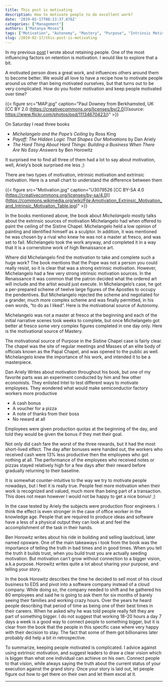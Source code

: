 ```yaml
---
title: This post is motivating
description: How to motivate people to do excellent work?
date: '2019-02-17T08:13:37.876Z'
categories: ["Management"]
authors: ["Matanya Moses"]
tags: ["Motivation", "Autonomy", "Mastery", "Purpose", "Intrinsic Motivation"]
slug: /2019-02-17/this-post-is-motivating
---
```


In my previous [post](https://www.matanyamos.es/posts/2019-02-10/retaining-people/) I wrote about retaining people. One of the most influencing factors on retention is motivation. I would like to explore that a bit.

A motivated person does a great work, and influences others around them to become better. We would all love to have a recipe how to motivate people around us other than being motivated ourselves, but that turns out to be very complicated. How do you foster motivation and keep people motivated over time?

{{< figure src="MAP.jpg" caption="Paul Downey from Berkhamsted, UK [CC BY 2.0 (https://creativecommons.org/licenses/by/2.0)](source: https://www.flickr.com/photos/psd/11134670423/)" >}}

On Saturday I read three books

*   _Michelangelo and the Pope’s Ceiling_ by Ross King
*   _Payoff: The Hidden Logic That Shapes Our Motivations_ by Dan Ariely
*   _The Hard Thing About Hard Things: Building a Business When There Are No Easy Answers_ by Ben Horowitz

It surprised me to find all three of them had a lot to say about motivation, well, Ariely’s book surprised me less ;)

There are two types of motivation, intrinsic motivation and extrinsic motivation. Here is a small chart to understand the difference between them

{{< figure src="Motivation.jpg" caption="U3079526 [CC BY-SA 4.0 (https://creativecommons.org/licenses/by-sa/4.0)] (https://commons.wikimedia.org/wiki/File:Amotivation_Extrinsic_Motivation_and_Intrinsic_Motivaiton_Table.jpg)" >}}

In the books mentioned above, the book about _Michelangelo_ mostly talks about the extrinsic sources of motivation Michelangelo had when offered to paint the ceiling of the Sistine Chapel. Michelangelo held a low opinion of painting and identified himself as a sculptor. In addition, it was mentioned he was chosen by a rival who knew he was not a master at fresco, and was set to fail. Michelangelo took the work anyway, and completed it in a way that it is a cornerstone work of high Renaissance art.

Where did Michelangelo find the motivation to take and complete such a huge work? The book mentions that the Pope was not a person you could really resist, so it is clear that was a strong extrinsic motivation. However, Michelangelo had a few very strong intrinsic motivation sources. In the Renaissance it was common that the patron decided what the ordered art will include and the artist would just execute. In Michelangelo’s case, he got a per-prepared scheme of twelve large figures of the Apostles to occupy the pendentives. But Michelangelo rejected the scheme and negotiated for a grander, much more complex scheme and was finally permitted, in his own words, “to do as I liked”. Here is the motivational source of Autonomy.

Michelangelo was not a master at fresco at the beginning and each of the initial narrative scenes took weeks to complete, but once Michelangelo got better at fresco some very complex figures completed in one day only. Here is the motivational source of Mastery.

The motivational source of Purpose in the Sistine Chapel case is fairly clear. The chapel was the site of regular meetings and Masses of an elite body of officials known as the Papal Chapel, and was opened to the public as well. Michelangelo knew the importance of his work, and intended it to be a masterpiece.

Dan Ariely Writes about motivation throughout his book, but one of my favorite parts was an experiment conducted by him and few other economists. They enlisted Intel to test different ways to motivate employees. They wondered what would make semiconductor factory workers more productive

*   A cash bonus
*   A voucher for a pizza
*   A note of thanks from their boss
*   No reward at all

Employees were given production quotas at the beginning of the day, and told they would be given the bonus if they met their goal.

Not only did cash fare the worst of the three rewards, but it had the most short-lived effect. The day after bonuses were handed out, the workers who received cash were 13% less productive then the employees who got nothing at all. The performance of the employees who received notes or pizzas stayed relatively high for a few days after their reward before gradually returning to their baseline.

It is somewhat counter-intuitive to the way we try to motivate people nowadays, but i feel it is really true. People feel more motivation when their work is recognized and valued, much more than being part of a transaction. This does not mean however I would not be happy to get a nice bonus! ;)

In the case tested by Ariely the subjects were production floor engineers. I think the effect is even stronger in the case of office worker in the knowledge age. People that are required to produce ideas and software have a less of a physical output they can look at and feel the accomplishment of the task in their hands.

Ben Horowitz writes about his ride in building and selling laudcloud, later named opsware. One of the main takeaways i took from the book was the importance of telling the truth in bad times and in good times. When you tell the truth it builds trust, when you build trust you are actually seeding motivation. But motivation can’t grow without connection to a bigger vision, a.k.a purpose. Horowitz writes quite a lot about sharing your purpose, and telling your story.

In the book Horowitz describes the time he decided to sell most of his cloud business to EDS and pivot into a software company instead of a cloud company. While doing so, the company needed to shift and he gathered his 80 employees and said he is going to ask them for six months of barely seeing their families and working crazy hours. Over the years he heard people describing that period of time as being one of their best times in their careers. When he asked why he was told people really felt they are part of something bigger. I do not suggest that working 18–20 hours a day 7 days a week is a good way to connect people to something bigger, but it is clear from the book that the people in this specific case where very happy with their decision to stay. The fact that some of them got billionaires later probably did help a bit in retrospective.

To summarize, keeping people motivated is complicated. I advice against using extrinsic motivation, and suggest leaders to draw a clear vision which is bigger than what one individual can achieve on his own. Connect people to that vision, while always saying the truth about the current status of your execution against the grand story. Once your story is laid out, let people figure out how to get there on their own and let them excel at it.

---
